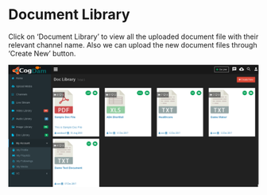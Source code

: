 # Document Library

Click on ‘Document Library’ to view all the uploaded document file with their relevant channel name. Also we can upload the new document files through ‘Create New’ button.

![](../.gitbook/assets/image%20%28110%29.png)

